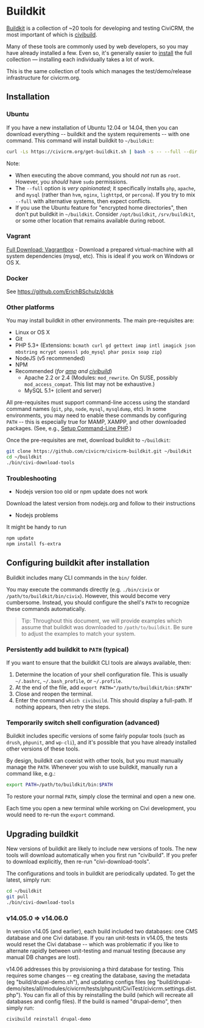 # Buildkit

[Buildkit](https://github.com/civicrm/civicrm-buildkit) is a collection of ~20 tools for developing and testing CiviCRM, the most important of which is [civibuild](/buildkit/civibuild.md).

Many of these tools are commonly used by web developers, so you may have already installed a few. Even so, it's generally easier to [install](/buildkit/setup) the full collection &mdash; installing each individually takes a lot of work.

This is the same collection of tools which manages the test/demo/release infrastructure for civicrm.org.


## Installation

### Ubuntu

If you have a new installation of Ubuntu 12.04 or 14.04, then you can download
everything -- buildkit and the system requirements -- with one command. This
command will install buildkit to `~/buildkit`:

```bash
curl -Ls https://civicrm.org/get-buildkit.sh | bash -s -- --full --dir ~/buildkit
```

Note:
 * When executing the above command, you should *not* run as `root`. However, you *should*
have `sudo` permissions.
 * The `--full` option is *very opinionated*; it specifically installs `php`, `apache`, and `mysql` (rather than `hvm`, `nginx`, `lighttpd`, or `percona`). If you try to mix `--full` with alternative systems, then expect conflicts.
 * If you use the Ubuntu feature for "encrypted home directories", then don't put buildkit in `~/buildkit`. Consider `/opt/buildkit`, `/srv/buildkit`, or some other location that remains available during reboot.

### Vagrant

[Full Download: Vagrantbox](https://github.com/civicrm/civicrm-buildkit-vagrant) - Download a prepared virtual-machine with all system dependencies (mysql, etc). This is ideal if you work on Windows or OS X.


### Docker

See https://github.com/ErichBSchulz/dcbk



### Other platforms

You may install buildkit in other environments. The main pre-requisites are:

 * Linux or OS X
 * Git
 * PHP 5.3+ (Extensions: `bcmath curl gd gettext imap intl imagick json mbstring mcrypt openssl pdo_mysql phar posix soap zip`)
 * NodeJS (v5 recommended)
 * NPM
 * Recommended (_for [amp](https://github.com/totten/amp) and [civibuild](/buildkit/civibuild.md)_)
   * Apache 2.2 or 2.4 (Modules: `mod_rewrite`. On SUSE, possibly `mod_access_compat`. This list may not be exhaustive.)
   * MySQL 5.1+ (client and server)

All pre-requisites must support command-line access using the standard command
names (`git`, `php`, `node`, `mysql`, `mysqldump`, etc). In some environments,
you may need to enable these commands by configuring `PATH` -- this is especially
true for MAMP, XAMPP, and other downloaded packages.
(See, e.g., [Setup Command-Line PHP](http://wiki.civicrm.org/confluence/display/CRMDOC/Setup+Command-Line+PHP).)

Once the pre-requisites are met, download buildkit to `~/buildkit`:

```bash
git clone https://github.com/civicrm/civicrm-buildkit.git ~/buildkit
cd ~/buildkit
./bin/civi-download-tools
```

### Troubleshooting

* Nodejs version too old or npm update does not work

Download the latest version from nodejs.org and follow to their instructions

* Nodejs problems

It might be handy to run

```bash
npm update
npm install fs-extra
```


## Configuring buildkit after installation

Buildkit includes many CLI commands in the `bin/` folder.

You may execute the commands directly (e.g.  `./bin/civix` or `/path/to/buildkit/bin/civix`).  However, this would
become very cumbersome.  Instead, you should configure the shell's `PATH` to recognize these commands automatically.

> Tip: Throughout this document, we will provide examples which assume that buildkit was downloaded to
> `/path/to/buildkit`.  Be sure to adjust the examples to match your system.

### Persistently add buildkit to `PATH` (typical)

If you want to ensure that the buildkit CLI tools are always available, then:

 1. Determine the location of your shell configuration file. This is usually `~/.bashrc`, `~/.bash_profile`, or
`~/.profile`.
 2. At the end of the file, add `export PATH="/path/to/buildkit/bin:$PATH"`
 3. Close and reopen the terminal.
 4. Enter the command `which civibuild`. This should display a full-path. If nothing appears, then retry the steps.

### Temporarily switch shell configuration (advanced)

Buildkit includes specific versions of some fairly popular tools (such as `drush`, `phpunit`, and `wp-cli`), and it's
possible that you have already installed other versions of these tools.

By design, buildkit can coexist with other tools, but you must manually manage the `PATH`.
Whenever you wish to use buildkit, manually run a command like, e.g.:

```bash
export PATH=/path/to/buildkit/bin:$PATH
```

To restore your normal `PATH`, simply close the terminal and open a new one.

Each time you open a new terminal while working on Civi development, you would need to re-run the `export` command.



## Upgrading buildkit

New versions of buildkit are likely to include new versions of tools. The
new tools will download automatically when you first run "civibuild".
If you prefer to download explicitly, then re-run "civi-download-tools".

The configurations and tools in buildkit are periodically updated. To get the latest, simply run:

```bash
cd ~/buildkit
git pull
./bin/civi-download-tools
```

### v14.05.0 => v14.06.0

In version v14.05 (and earlier), each build included two databases: one CMS
database and one Civi database.  If you ran unit-tests in v14.05, the tests
would reset the Civi database -- which was problematic if you like to alternate
rapidly between unit-testing and manual testing (because any manual DB changes
are lost).

v14.06 addresses this by provisioning a third database for testing.  This
requires some changes -- eg creating the database, saving the metadata (eg
"build/drupal-demo.sh"), and updating configs files (eg
"build/drupal-demo/sites/all/modules/civicrm/tests/phpunit/CiviTest/civicrm.settings.dist.php").
You can fix all of this by reinstalling the build (which will recreate all
databases and config files).  If the build is named "drupal-demo", then simply
run:

```bash
civibuild reinstall drupal-demo
```

